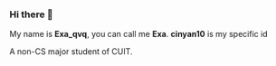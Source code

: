 ### Hi there 👋
My name is **Exa_qvq**, you can call me **Exa**. 
**cinyan10** is my specific id

A non-CS major student of CUIT.

